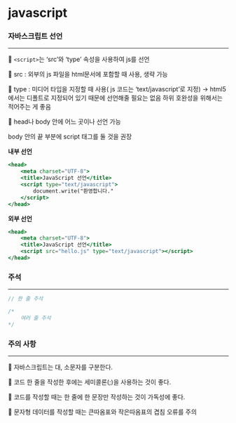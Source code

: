 # javascript

### 자바스크립트 선언

---

🔹 `<script>`는 ‘src’와 ‘type’ 속성을 사용하여 js를 선언

🔹 src : 외부의 js 파일을 html문서에 포함할 때 사용, 생략 가능

🔹 type : 미디어 타입을 지정할 때 사용( js 코드는 ‘text/javascript’로 지정) → html5에서는 디폴트로 지정되어 있기 때문에 선언해줄 필요는 없음 하위 호완성을 위해서는 적어주는 게 좋음

🔹 head나 body 안에 어느 곳이나 선언 가능

body 안의 끝 부분에 script 태그를 둘 것을 권장

**내부 선언**

```jsx
<head>
	<meta charset="UTF-8">
	<title>JavaScript 선언</title>
	<script type="text/javascript">
		document.write("환영합니다."
	</script>
</head>
```

**외부 선언**

```jsx
<head>
	<meta charset="UTF-8">
	<title>JavaScript 선언</title>
	<script src="hello.js" type="text/javascript"></script>
</head>
```

### 주석

---

```jsx
// 한 줄 주석

/*
	여러 줄 주석
*/
```

### 주의 사항

---

🔹 자바스크립트는 대, 소문자를 구분한다.

🔹 코드 한 줄을 작성한 후에는 세미콜론(;)을 사용하는 것이 좋다.

🔹 코드를 작성할 때는 한 줄에 한 문장만 작성하는 것이 가독성에 좋다.

🔹 문자형 데이터를 작성할 때는 큰따옴표와 작은따옴표의 겹침 오류를 주의